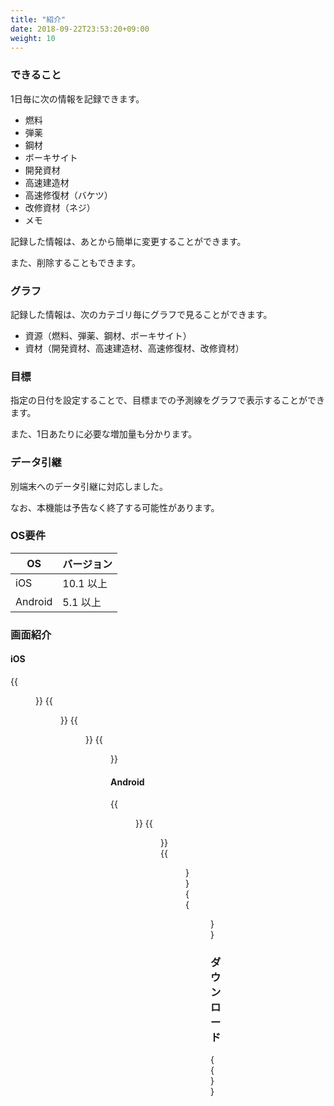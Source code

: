 ```yaml
---
title: "紹介"
date: 2018-09-22T23:53:20+09:00
weight: 10
---
```


### できること

1日毎に次の情報を記録できます。

* 燃料
* 弾薬
* 鋼材
* ボーキサイト
* 開発資材
* 高速建造材
* 高速修復材（バケツ）
* 改修資材（ネジ）
* メモ

記録した情報は、あとから簡単に変更することができます。

また、削除することもできます。

### グラフ

記録した情報は、次のカテゴリ毎にグラフで見ることができます。

* 資源（燃料、弾薬、鋼材、ボーキサイト）
* 資材（開発資材、高速建造材、高速修復材、改修資材）

### 目標

指定の日付を設定することで、目標までの予測線をグラフで表示することができます。

また、1日あたりに必要な増加量も分かります。

### データ引継

別端末へのデータ引継に対応しました。

なお、本機能は予告なく終了する可能性があります。

### OS要件

|OS|バージョン|
|---|---|
|iOS|10.1 以上|
|Android|5.1 以上|

### 画面紹介

#### iOS

{{<figure src="/images/shizai/ios_01.png" width="400px">}}
{{<figure src="/images/shizai/ios_02.png" width="400px">}}
{{<figure src="/images/shizai/ios_03.png" width="400px">}}
{{<figure src="/images/shizai/ios_04.png" width="400px">}}

#### Android

{{<figure src="/images/shizai/android_01.png" width="400px">}}
{{<figure src="/images/shizai/android_02.png" width="400px">}}
{{<figure src="/images/shizai/android_03.png" width="400px">}}
{{<figure src="/images/shizai/android_04.png" width="400px">}}

### ダウンロード

{{<download-banner-shizai>}}
